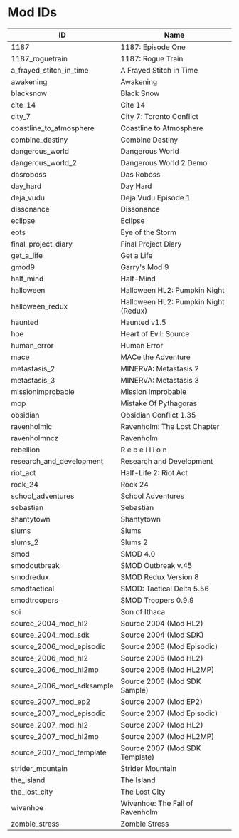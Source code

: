 # Mod IDs

| ID | Name |
| -- | ---- |
| 1187 | 1187: Episode One |
| 1187_roguetrain | 1187: Rogue Train |
| a_frayed_stitch_in_time | A Frayed Stitch in Time |
| awakening | Awakening |
| blacksnow | Black Snow |
| cite_14 | Cite 14 |
| city_7 | City 7: Toronto Conflict |
| coastline_to_atmosphere | Coastline to Atmosphere |
| combine_destiny | Combine Destiny |
| dangerous_world | Dangerous World |
| dangerous_world_2 | Dangerous World 2 Demo |
| dasroboss | Das Roboss |
| day_hard | Day Hard |
| deja_vudu | Deja Vudu Episode 1 |
| dissonance | Dissonance |
| eclipse | Eclipse |
| eots | Eye of the Storm |
| final_project_diary | Final Project Diary |
| get_a_life | Get a Life |
| gmod9 | Garry's Mod 9 |
| half_mind | Half-Mind |
| halloween | Halloween HL2: Pumpkin Night |
| halloween_redux | Halloween HL2: Pumpkin Night (Redux) |
| haunted | Haunted v1.5 |
| hoe | Heart of Evil: Source |
| human_error | Human Error |
| mace | MACe the Adventure |
| metastasis_2 | MINERVA: Metastasis 2 |
| metastasis_3 | MINERVA: Metastasis 3 |
| missionimprobable | Mission Improbable |
| mop | Mistake Of Pythagoras |
| obsidian | Obsidian Conflict 1.35 |
| ravenholmlc | Ravenholm: The Lost Chapter |
| ravenholmncz | Ravenholm |
| rebellion | R e b e l l i o n |
| research_and_development | Research and Development |
| riot_act | Half-Life 2: Riot Act |
| rock_24 | Rock 24 |
| school_adventures | School Adventures |
| sebastian | Sebastian |
| shantytown | Shantytown |
| slums | Slums |
| slums_2 | Slums 2 |
| smod | SMOD 4.0 |
| smodoutbreak | SMOD Outbreak v.45 |
| smodredux | SMOD Redux Version 8 |
| smodtactical | SMOD: Tactical Delta 5.56 |
| smodtroopers | SMOD Troopers 0.9.9 |
| soi | Son of Ithaca |
| source_2004_mod_hl2 | Source 2004 (Mod HL2) |
| source_2004_mod_sdk | Source 2004 (Mod SDK) |
| source_2006_mod_episodic | Source 2006 (Mod Episodic) |
| source_2006_mod_hl2 | Source 2006 (Mod HL2) |
| source_2006_mod_hl2mp | Source 2006 (Mod HL2MP) |
| source_2006_mod_sdksample | Source 2006 (Mod SDK Sample) |
| source_2007_mod_ep2 | Source 2007 (Mod EP2) |
| source_2007_mod_episodic | Source 2007 (Mod Episodic) |
| source_2007_mod_hl2 | Source 2007 (Mod HL2) |
| source_2007_mod_hl2mp | Source 2007 (Mod HL2MP) |
| source_2007_mod_template | Source 2007 (Mod SDK Template) |
| strider_mountain | Strider Mountain |
| the_island | The Island |
| the_lost_city | The Lost City |
| wivenhoe | Wivenhoe: The Fall of Ravenholm |
| zombie_stress | Zombie Stress |
